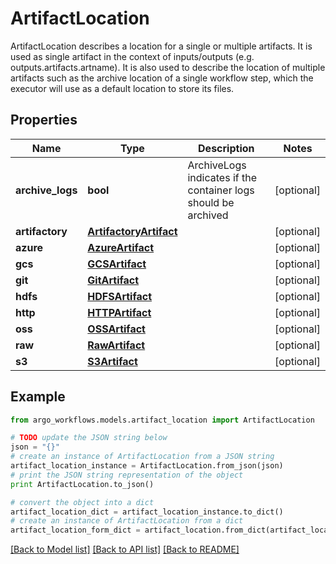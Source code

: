 # ArtifactLocation

ArtifactLocation describes a location for a single or multiple artifacts. It is used as single artifact in the context of inputs/outputs (e.g. outputs.artifacts.artname). It is also used to describe the location of multiple artifacts such as the archive location of a single workflow step, which the executor will use as a default location to store its files.

## Properties

Name | Type | Description | Notes
------------ | ------------- | ------------- | -------------
**archive_logs** | **bool** | ArchiveLogs indicates if the container logs should be archived | [optional] 
**artifactory** | [**ArtifactoryArtifact**](ArtifactoryArtifact.md) |  | [optional] 
**azure** | [**AzureArtifact**](AzureArtifact.md) |  | [optional] 
**gcs** | [**GCSArtifact**](GCSArtifact.md) |  | [optional] 
**git** | [**GitArtifact**](GitArtifact.md) |  | [optional] 
**hdfs** | [**HDFSArtifact**](HDFSArtifact.md) |  | [optional] 
**http** | [**HTTPArtifact**](HTTPArtifact.md) |  | [optional] 
**oss** | [**OSSArtifact**](OSSArtifact.md) |  | [optional] 
**raw** | [**RawArtifact**](RawArtifact.md) |  | [optional] 
**s3** | [**S3Artifact**](S3Artifact.md) |  | [optional] 

## Example

```python
from argo_workflows.models.artifact_location import ArtifactLocation

# TODO update the JSON string below
json = "{}"
# create an instance of ArtifactLocation from a JSON string
artifact_location_instance = ArtifactLocation.from_json(json)
# print the JSON string representation of the object
print ArtifactLocation.to_json()

# convert the object into a dict
artifact_location_dict = artifact_location_instance.to_dict()
# create an instance of ArtifactLocation from a dict
artifact_location_form_dict = artifact_location.from_dict(artifact_location_dict)
```
[[Back to Model list]](../README.md#documentation-for-models) [[Back to API list]](../README.md#documentation-for-api-endpoints) [[Back to README]](../README.md)


